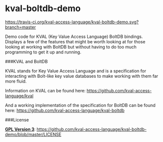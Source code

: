 # kval-boltdb-demo

https://travis-ci.org/kval-access-language/kval-boltdb-demo.svg?branch=master

Demo code for KVAL (Key Value Access Language) BoltDB bindings. Displays a few
of the features that might be worth looking at for those looking at working
with BoltDB but without having to do too much programming to get it up and 
running. 

###KVAL and BoltDB

KVAL stands for Key Value Access Language and is a specification for interacting
with Bolt-like key value databases to make working with them far more fluid. 

Information on KVAL can be found here: https://github.com/kval-access-language/kval

And a working implementation of the specification for BoltDB can be found here:
https://github.com/kval-access-language/kval-boltdb

###License

**[GPL Version 3](http://choosealicense.com/licenses/gpl-3.0/)**: https://github.com/kval-access-language/kval-boltdb-demo/blob/master/LICENSE
